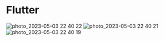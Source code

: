 # Flutter


![photo_2023-05-03 22 40 22](https://user-images.githubusercontent.com/100410170/236028192-5cd83ec2-6451-4249-b3c2-67f054443ae5.jpeg)
![photo_2023-05-03 22 40 21](https://user-images.githubusercontent.com/100410170/236028219-d4fddad3-f5de-4c93-a612-a3bfc0d76fb1.jpeg)
![photo_2023-05-03 22 40 19](https://user-images.githubusercontent.com/100410170/236028248-5ada0f75-a758-4b24-9d8c-717879cc141b.jpeg)
